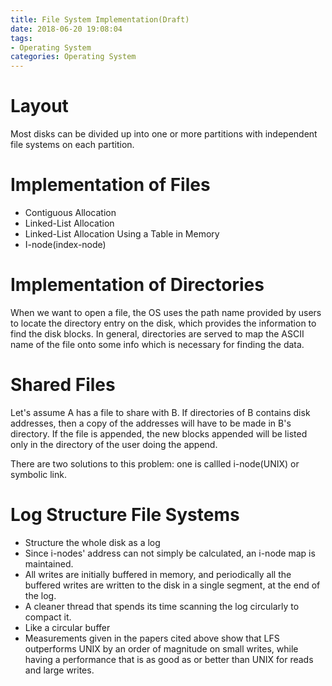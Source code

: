 ```yaml
---
title: File System Implementation(Draft)
date: 2018-06-20 19:08:04
tags: 
- Operating System
categories: Operating System
---
```

#   Layout
Most disks can be divided up into one or more partitions with independent file systems on each partition.

#   Implementation of Files
*   Contiguous Allocation
*   Linked-List Allocation
*   Linked-List Allocation Using a Table in Memory
*   I-node(index-node)

#   Implementation of Directories
When we want to open a file, the OS uses the path name provided by users to locate the directory entry on the disk, which provides the information to find the disk blocks. In general, directories are served to map the ASCII name of the file onto some info which is necessary for finding the data.

#   Shared Files
Let's assume A has a file to share with B. If directories of B contains disk addresses, then a copy of the addresses will have to be made in B's directory. If the file is appended, the new blocks appended will be listed only in the directory of the user doing the append.

There are two solutions to this problem: one is callled i-node(UNIX) or symbolic link.

#   Log Structure File Systems
*   Structure the whole disk as a log
*   Since i-nodes' address can not simply be calculated, an i-node map is maintained.
*   All writes are initially buffered in
memory, and periodically all the buffered writes are written to the disk in a single segment, at the end of the log.
*   A cleaner thread that spends its time scanning the log circularly to compact it.
*   Like a circular buffer
*   Measurements given in the papers cited above show that LFS outperforms UNIX by an order of magnitude on small writes, while having a performance that is as good as or better than UNIX for reads and large writes.